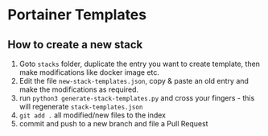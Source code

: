 # Portainer Templates

## How to create a new stack 

1. Goto `stacks` folder, duplicate the entry you want to create template, then make modifications like docker image etc. 
2. Edit the file `new-stack-templates.json`, copy & paste an old entry and make the modifications as required.
3. run `python3 generate-stack-templates.py` and cross your fingers - this will regenerate `stack-templates.json`
4. `git add .` all modified/new files to the index 
5. commit and push to a new branch and file a Pull Request

